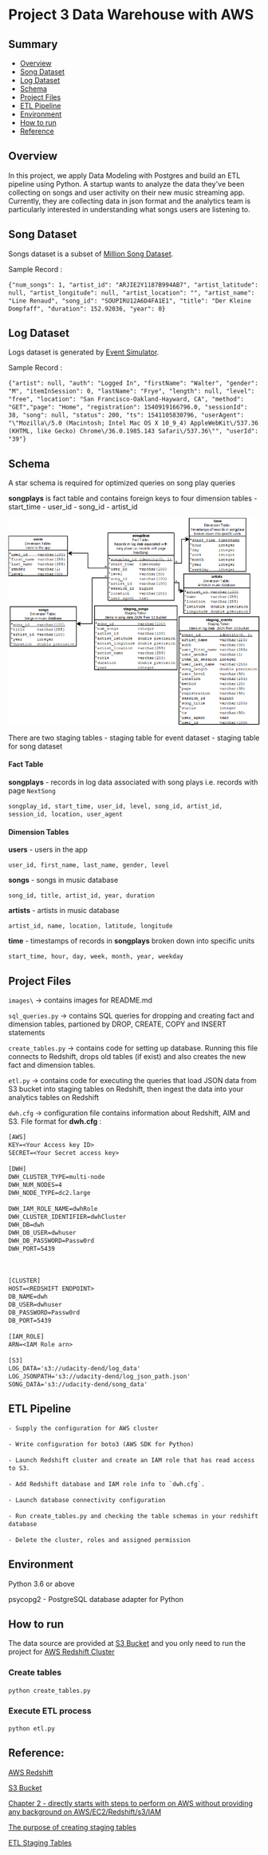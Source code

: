 
# Project 3 Data Warehouse with AWS


## Summary
* [Overview](#Overview)
* [Song Dataset](#Song-Dataset)
* [Log Dataset](#Log-Dataset)
* [Schema](#Schema)
* [Project Files](#Project-Files)
* [ETL Pipeline](#ETL-Pipeline)
* [Environment](#Environment)
* [How to run](#How-to-run)
* [Reference](#Reference)
 
 

## **Overview**
In this project, we apply Data Modeling with Postgres and build an ETL pipeline using Python. A startup wants to analyze the data they've been collecting on songs and user activity on their new music streaming app. Currently, they are collecting data in json format and the analytics team is particularly interested in understanding what songs users are listening to.


## **Song Dataset**
Songs dataset is a subset of [Million Song Dataset](http://millionsongdataset.com/).

Sample Record :
```
{"num_songs": 1, "artist_id": "ARJIE2Y1187B994AB7", "artist_latitude": null, "artist_longitude": null, "artist_location": "", "artist_name": "Line Renaud", "song_id": "SOUPIRU12A6D4FA1E1", "title": "Der Kleine Dompfaff", "duration": 152.92036, "year": 0}
```

## **Log Dataset**
Logs dataset is generated by [Event Simulator](https://github.com/Interana/eventsim).

Sample Record :
```
{"artist": null, "auth": "Logged In", "firstName": "Walter", "gender": "M", "itemInSession": 0, "lastName": "Frye", "length": null, "level": "free", "location": "San Francisco-Oakland-Hayward, CA", "method": "GET","page": "Home", "registration": 1540919166796.0, "sessionId": 38, "song": null, "status": 200, "ts": 1541105830796, "userAgent": "\"Mozilla\/5.0 (Macintosh; Intel Mac OS X 10_9_4) AppleWebKit\/537.36 (KHTML, like Gecko) Chrome\/36.0.1985.143 Safari\/537.36\"", "userId": "39"}
```


## Schema

A star schema is required for optimized queries on song play queries

**songplays** is fact table and contains foreign keys to four dimension tables
    - start_time 
    - user_id
    - song_id
    - artist_id
    
    
![schema](./images/SongPlayAnalysis.png)


There are two staging tables 
    - staging table for event dataset
    - staging table for song dataset
    
#### Fact Table 
**songplays** - records in log data associated with song plays i.e. records with page `NextSong`

```
songplay_id, start_time, user_id, level, song_id, artist_id, session_id, location, user_agent
```

#### Dimension Tables
**users**  - users in the app
```
user_id, first_name, last_name, gender, level
```
**songs**  - songs in music database
```
song_id, title, artist_id, year, duration
```
**artists**  - artists in music database
```
artist_id, name, location, latitude, longitude
```
**time**  - timestamps of records in  **songplays**  broken down into specific units
```
start_time, hour, day, week, month, year, weekday
```

## Project Files

```images\``` -> contains images for README.md 

```sql_queries.py``` -> contains SQL queries for dropping and creating fact and dimension tables, partioned by DROP, CREATE, COPY and INSERT statements 

```create_tables.py``` -> contains code for setting up database. Running this file connects to Redshift, drops old tables (if exist) and also creates the new fact and dimension tables.

```etl.py``` -> contains code for executing the queries that load JSON data from S3 bucket into staging tables on Redshift, then ingest the data  into your analytics tables on Redshift


```dwh.cfg``` -> configuration file contains information about Redshift, AIM and S3. File format for **dwh.cfg** :

```
[AWS]
KEY=<Your Access key ID>
SECRET=<Your Secret access key>

[DWH] 
DWH_CLUSTER_TYPE=multi-node
DWH_NUM_NODES=4
DWH_NODE_TYPE=dc2.large

DWH_IAM_ROLE_NAME=dwhRole
DWH_CLUSTER_IDENTIFIER=dwhCluster
DWH_DB=dwh
DWH_DB_USER=dwhuser
DWH_DB_PASSWORD=Passw0rd
DWH_PORT=5439



[CLUSTER]
HOST=<REDSHIFT ENDPOINT>
DB_NAME=dwh
DB_USER=dwhuser
DB_PASSWORD=Passw0rd
DB_PORT=5439

[IAM_ROLE]
ARN=<IAM Role arn>

[S3]
LOG_DATA='s3://udacity-dend/log_data'
LOG_JSONPATH='s3://udacity-dend/log_json_path.json'
SONG_DATA='s3://udacity-dend/song_data'
```

## ETL Pipeline

    - Supply the configuration for AWS cluster 
    
    - Write configuration for boto3 (AWS SDK for Python)
    
    - Launch Redshift cluster and create an IAM role that has read access to S3.

    - Add Redshift database and IAM role info to `dwh.cfg`.

    - Launch database connectivity configuration 
    
    - Run create_tables.py and checking the table schemas in your redshift database
    
    - Delete the cluster, roles and assigned permission 
    
## Environment 
Python 3.6 or above

psycopg2 - PostgreSQL database adapter for Python


## How to run

The data source are provided at [S3 Bucket](https://aws.amazon.com/en/s3/) and you only need to run the project for [AWS Redshift Cluster](https://aws.amazon.com/en/redshift/)


### Create tables
```python create_tables.py ``` 

### Execute ETL process
```python etl.py ``` 




 ## Reference: 
[AWS Redshift](https://aws.amazon.com/redshift/getting-started/?p=rs&bttn=hero&exp=b)

[S3 Bucket](https://aws.amazon.com/s3/)

[Chapter 2 - directly starts with steps to perform on AWS without providing any background on AWS/EC2/Redshift/s3/IAM](https://knowledge.udacity.com/questions/147988)

[The purpose of creating staging tables](https://knowledge.udacity.com/questions/124682)

[ETL Staging Tables](https://www.timmitchell.net/post/2017/06/14/etl-staging-tables/)